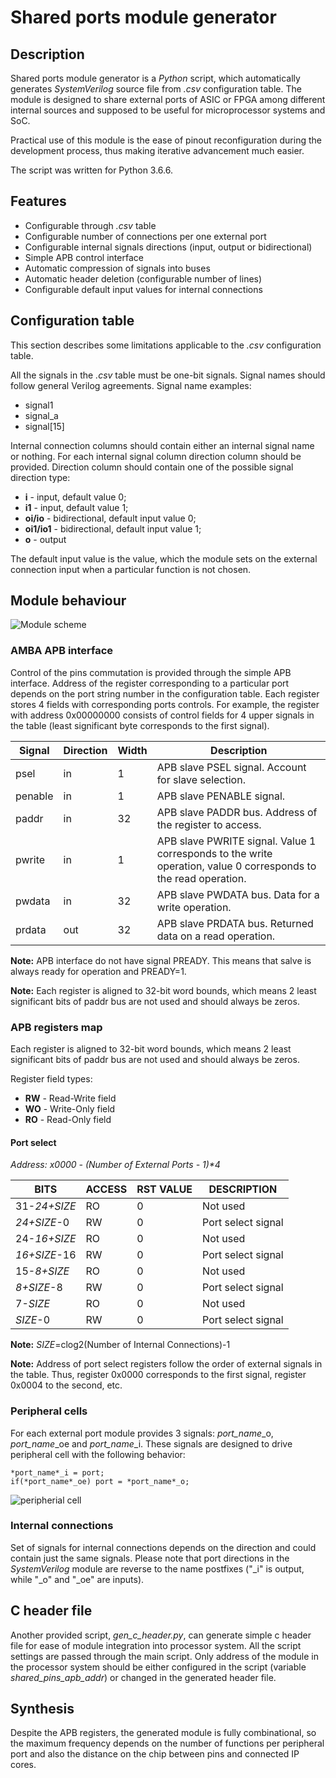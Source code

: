# Shared ports module generator

## Description

Shared ports module generator is a _Python_ script, which automatically generates _SystemVerilog_ source file from *.csv* configuration table. The module is designed to share external ports of ASIC or FPGA among different internal sources and supposed to be useful for microprocessor systems and SoC.

Practical use of this module is the ease of pinout reconfiguration during the development process, thus making iterative advancement much easier.

The script was written for Python 3.6.6.

## Features

- Configurable through *.csv* table
- Configurable number of connections per one external port
- Configurable internal signals directions (input, output or bidirectional)
- Simple APB control interface 
- Automatic compression of signals into buses
- Automatic header deletion (configurable number of lines)
- Configurable default input values for internal connections 

## Configuration table

This section describes some limitations applicable to the *.csv* configuration table. 

All the signals in the *.csv* table must be one-bit signals. Signal names should follow general Verilog agreements. Signal name examples:

- signal1
- signal_a
- signal[15]

Internal connection columns should contain either an internal signal name or nothing. For each internal signal column direction column should be provided.  Direction column should contain one of the possible signal direction type:

- **i** - input, default value 0;
- **i1** - input, default value 1;
- **oi/io** - bidirectional, default input value 0;
- **oi1/io1** - bidirectional, default input value 1;
- **o** - output

The default input value is the value, which the module sets on the external connection input when a particular function is not chosen.

## Module behaviour

![Module scheme](shared_pins_scheme.png)

### AMBA APB interface

Control of the pins commutation is provided through the simple APB interface. Address of the register corresponding to a particular port depends on the port string number in the configuration table. Each register stores 4 fields with corresponding ports controls. For example, the register with address 0x00000000 consists of control fields for 4 upper signals in the table (least significant byte corresponds to the first signal).

| Signal  | Direction | Width | Description                                                  |
| ------- | --------- | ----- | ------------------------------------------------------------ |
| psel    | in        | 1     | APB slave PSEL signal. Account for slave selection.          |
| penable | in        | 1     | APB slave PENABLE signal.                                    |
| paddr   | in        | 32    | APB slave PADDR bus. Address of the register to access.      |
| pwrite  | in        | 1     | APB slave PWRITE signal. Value 1 corresponds to the write operation, value 0 corresponds to the read operation. |
| pwdata  | in        | 32    | APB slave PWDATA bus. Data for a write operation.            |
| prdata  | out       | 32    | APB slave PRDATA bus. Returned data on a read operation.     |

**Note:** APB interface do not have signal PREADY. This means that salve is always ready for operation and PREADY=1.

**Note:** Each register is aligned to 32-bit word bounds, which means 2 least significant bits of paddr bus are not used and should always be zeros.

### APB registers map

Each register is aligned to 32-bit word bounds, which means 2 least significant bits of paddr bus are not used and should always be zeros.

Register field types:

- **RW** - Read-Write field
- **WO** - Write-Only field
- **RO** - Read-Only field

#### Port select

_Address: x0000 - (Number of External Ports - 1)*4_

|   BITS       | ACCESS | RST VALUE | DESCRIPTION        |
| ------------ | ------ | --------- | ------------------ |
| 31-*24+SIZE* | RO     | 0         | Not used           |
| *24+SIZE*-0  | RW     | 0         | Port select signal |
| 24-*16+SIZE* | RO     | 0         | Not used           |
| *16+SIZE*-16 | RW     | 0         | Port select signal |
| 15-*8+SIZE*  | RO     | 0         | Not used           |
| *8+SIZE*-8   | RW     | 0         | Port select signal |
|  7-*SIZE*    | RO     | 0         | Not used           |
| *SIZE*-0     | RW     | 0         | Port select signal |

**Note:** *SIZE*=clog2(Number of Internal Connections)-1

**Note:** Address of port select registers follow the order of external signals in the table. Thus, register 0x0000 corresponds to the first signal, register 0x0004 to the second, etc.

### Peripheral cells

For each external port module provides 3 signals: *port_name*\_o, *port_name*\_oe and *port_name*_i. These signals are designed to drive peripheral cell with the following behavior:    

```
*port_name*_i = port;
if(*port_name*_oe) port = *port_name*_o;
```

![peripherial cell](shared_pins_peripherial_cell.png)

### Internal connections

Set of signals for internal connections depends on the direction and could contain just the same signals. Please note that port directions in the *SystemVerilog* module are reverse to the name postfixes ("\_i" is output, while "\_o" and "\_oe" are inputs).


## C header file
Another provided script, _gen_c_header.py_, can generate simple c header file for ease of module integration into processor system. All the script settings are passed through the main script. Only address of the module in the processor system should be either configured in the script (variable _shared_pins_apb_addr_) or changed in the generated header file.

## Synthesis

Despite the APB registers, the generated module is fully combinational, so the maximum frequency depends on the number of functions per peripheral port and also the distance on the chip between pins and connected IP cores.
